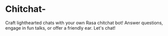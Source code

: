 # Chitchat-
Craft lighthearted chats with your own Rasa chitchat bot!  Answer questions, engage in fun talks, or offer a friendly ear. Let's chat! 
